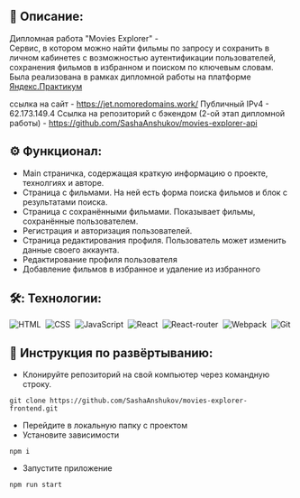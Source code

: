 ## 📖 Описание: 
Дипломная работа "Movies Explorer" -<br />
  Сервис, в котором можно найти фильмы по запросу и сохранить в личном кабинетеs c возможностью аутентификации пользователей, сохранения фильмов в избранном и поиском по ключевым словам. Была реализована в рамках дипломной работы на платформе [Яндекс.Практикум](https://praktikum.yandex.ru/web/)

ссылка на сайт - https://jet.nomoredomains.work/
Публичный IPv4 - 62.173.149.4
Ссылка на репозиторий с бэкендом (2-ой этап дипломной работы) - https://github.com/SashaAnshukov/movies-explorer-api

## ⚙️ Функционал:

* Main страничка, содержащая краткую информацию о проекте, технолгиях и авторе.
* Страница с фильмами. На ней есть форма поиска фильмов и блок с результатами поиска.
* Страница с сохранёнными фильмами. Показывает фильмы, сохранённые пользователем.
* Регистрация и авторизация пользователей.
* Страница редактирования профиля. Пользователь может изменить данные своего аккаунта.
* Редактирование профиля пользователя
* Добавление фильмов в избранное и удаление из избранного

## 🛠️: Технологии:

![HTML](https://img.shields.io/badge/-HTML-05122A?style=flat&logo=HTML5)&nbsp;
![CSS](https://img.shields.io/badge/-CSS-05122A?style=flat&logo=CSS3&logoColor=1572B6)&nbsp;
![JavaScript](https://img.shields.io/badge/-JavaScript-05122A?style=flat&logo=javascript)&nbsp;
![React](https://img.shields.io/badge/-React-05122A?style=flat&logo=react)&nbsp;
![React-router](https://img.shields.io/badge/-React_Router-05122A?style=flat&logo=react-router)&nbsp;
![Webpack](https://img.shields.io/badge/-Webpack-05122A?style=flat&logo=webpack)&nbsp;
![Git](https://img.shields.io/badge/-Git-05122A?style=flat&logo=git)&nbsp;

## 🚀 Инструкция по развёртыванию:
* Клонируйте репозиторий на свой компьютер через командную строку.
```
git clone https://github.com/SashaAnshukov/movies-explorer-frontend.git
```
* Перейдите в локальную папку с проектом
* Установите зависимости
```
npm i
```
* Запустите приложение
```
npm run start
```
